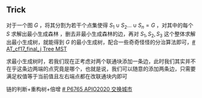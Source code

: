 



## Trick

对于一个图 $G$ ，将其分割为若干个点集使得 $S_1 \cup S_2 ... \cup S_n=G$  ，对其中的每个 $S$ 求解出最小生成森林 ，删去非最小生成森林的边，再对 $S_1,S_2,S_3$ 这个整体求解出最小生成树，就能得到 $G$ 的最小生成树，配合一些奇奇怪怪的分治算法即可，[# AT_cf17_final_j Tree MST](https://www.luogu.com.cn/problem/AT_cf17_final_j)

求最小生成树时，若我们现在正考虑对两个联通块添加一条边，此时我们其实并不在乎这条边两端的点究竟是哪个，也就是说，我们可以随意的添加两条边，只需要满足权值等于当前值且左右端点都在改联通块内即可

链的判断+重构树+倍增 [# P6765 APIO2020 交换城市](https://www.luogu.com.cn/problem/P6765)
